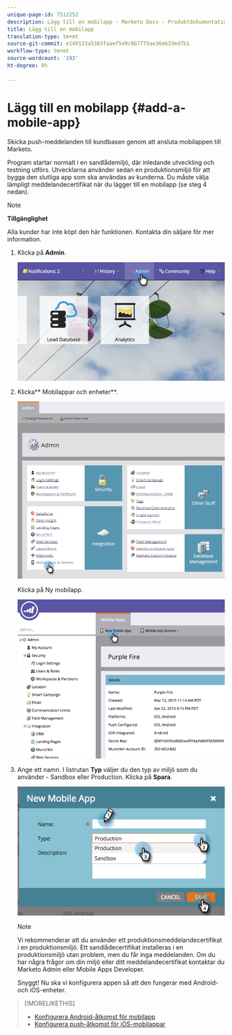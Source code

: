 ```yaml
---
unique-page-id: 7512252
description: Lägg till en mobilapp - Marketo Docs - Produktdokumentation
title: Lägg till en mobilapp
translation-type: tm+mt
source-git-commit: e149133a5383faaef5e9c9b7775ae36e633ed7b1
workflow-type: tm+mt
source-wordcount: '193'
ht-degree: 0%

---
```



# Lägg till en mobilapp {#add-a-mobile-app}

Skicka push-meddelanden till kundbasen genom att ansluta mobilappen till Marketo.

Program startar normalt i en sandlådemiljö, där inledande utveckling och testning utförs. Utvecklarna använder sedan en produktionsmiljö för att bygga den slutliga app som ska användas av kunderna. Du måste välja lämpligt meddelandecertifikat när du lägger till en mobilapp (se steg 4 nedan).

>[!NOTE]
>
>**Tillgänglighet**
>
>Alla kunder har inte köpt den här funktionen. Kontakta din säljare för mer information.

1. Klicka på **Admin**.

   ![](assets/image2015-4-22-16-3a12-3a32.png)

1. Klicka** Mobilappar och enheter**.

   ![](assets/image2016-1-12-15-3a42-3a30.png)

   Klicka på Ny mobilapp.

   ![](assets/image2015-4-22-16-3a17-3a15.png)

1. Ange ett namn. I listrutan **Typ** väljer du den typ av miljö som du använder - Sandbox eller Production. Klicka på **Spara**.

   ![](assets/image2015-11-18-15-3a52-3a15.png)

   >[!NOTE]
   >
   >Vi rekommenderar att du använder ett produktionsmeddelandecertifikat i en produktionsmiljö. Ett sandlådecertifikat installeras i en produktionsmiljö utan problem, men du får inga meddelanden. Om du har några frågor om din miljö eller ditt meddelandecertifikat kontaktar du Marketo Admin eller Mobile Apps Developer.

   Snyggt! Nu ska vi konfigurera appen så att den fungerar med Android- och iOS-enheter.

>[!MORELIKETHIS]
>
>* [Konfigurera Android-åtkomst för mobilapp](configure-mobile-app-android-push-access.md)
>* [Konfigurera push-åtkomst för iOS-mobilappar](configure-mobile-app-ios-push-access.md)

>



